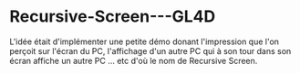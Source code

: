 # Recursive-Screen---GL4D
L'idée était d'implémenter une petite démo donant l'impression que l'on perçoit sur l'écran du PC, l'affichage d'un autre PC qui à son tour dans son écran affiche un autre PC ... etc d'où le nom de Recursive Screen.
